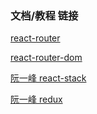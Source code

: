 ### 文档/教程 链接

[react-router](<http://react-guide.github.io/react-router-cn/index.html>)

[react-router-dom](<https://www.jianshu.com/p/97e4af32811a>)

[阮一峰 react-stack](<http://www.ruanyifeng.com/blog/2016/09/react-technology-stack.html>)

[阮一峰 redux](<http://www.ruanyifeng.com/blog/2016/09/redux_tutorial_part_one_basic_usages.html>)

